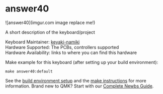 # answer40

![answer40](imgur.com image replace me!)

A short description of the keyboard/project

Keyboard Maintainer: [keyaki-namiki](https://github.com/keyaki-namiki)  
Hardware Supported: The PCBs, controllers supported  
Hardware Availability: links to where you can find this hardware

Make example for this keyboard (after setting up your build environment):

    make answer40:default

See the [build environment setup](https://docs.qmk.fm/#/getting_started_build_tools) and the [make instructions](https://docs.qmk.fm/#/getting_started_make_guide) for more information. Brand new to QMK? Start with our [Complete Newbs Guide](https://docs.qmk.fm/#/newbs).
